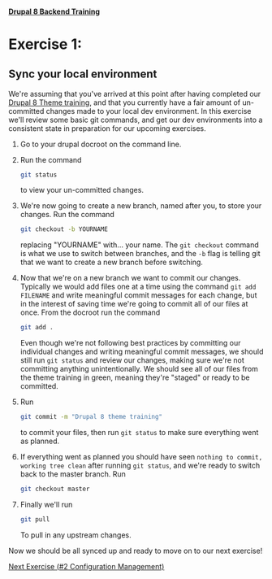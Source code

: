 #### [Drupal 8 Backend Training](README.md)

# Exercise 1:

## Sync your local environment

We're assuming that you've arrived at this point after having completed our [Drupal 8 Theme training](https://github.com/chapter-three/drupal-8-theming), and that you currently have a fair amount of un-committed changes made to your local dev environment. In this exercise we'll review some basic git commands, and get our dev environments into a consistent state in preparation for our upcoming exercises.

1. Go to your drupal docroot on the command line.

2. Run the command 

    ```bash
    git status
    ``` 

    to view your un-committed changes.

3. We're now going to create a new branch, named after you, to store your changes. Run the command 

    ```bash
    git checkout -b YOURNAME
    ``` 

    replacing "YOURNAME" with... your name. The `git checkout` command is what we use to switch between branches, and the `-b` flag is telling git that we want to create a new branch before switching.

4. Now that we're on a new branch we want to commit our changes. Typically we would add files one at a time using the command `git add FILENAME` and write meaningful commit messages for each change, but in the interest of saving time we're going to commit all of our files at once. From the docroot run the command 

    ```bash
    git add .
    ``` 

    Even though we're not following best practices by committing our individual changes and writing meaningful commit messages, we should still run `git status` and review our changes, making sure we're not committing anything unintentionally. We should see all of our files from the theme training in green, meaning they're "staged" or ready to be committed.

5. Run 

    ```bash
    git commit -m "Drupal 8 theme training"
    ``` 

    to commit your files, then run `git status` to make sure everything went as planned.

6. If everything went as planned you should have seen `nothing to commit, working tree clean` after running `git status`, and we're ready to switch back to the master branch. Run 

    ```bash
    git checkout master
    ```

7. Finally we'll run

    ```bash
    git pull
    ```

    To pull in any upstream changes.


Now we should be all synced up and ready to move on to our next exercise!

[Next Exercise (#2 Configuration Management)](exercise_02-cmi.md)